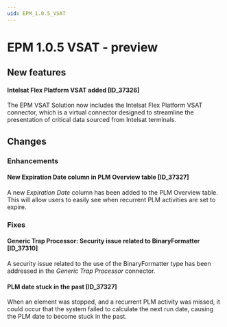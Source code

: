 ```yaml
---
uid: EPM_1.0.5_VSAT
---
```


# EPM 1.0.5 VSAT - preview

## New features

#### Intelsat Flex Platform VSAT added [ID_37326]

The EPM VSAT Solution now includes the Intelsat Flex Platform VSAT connector, which is a virtual connector designed to streamline the presentation of critical data sourced from Intelsat terminals.

## Changes

### Enhancements

#### New Expiration Date column in PLM Overview table [ID_37327]

<!-- See fixes for other part of RN -->

A new *Expiration Date* column has been added to the PLM Overview table. This will allow users to easily see when recurrent PLM activities are set to expire.

### Fixes

#### Generic Trap Processor: Security issue related to BinaryFormatter [ID_37310]

A security issue related to the use of the BinaryFormatter type has been addressed in the *Generic Trap Processor* connector.

#### PLM date stuck in the past [ID_37327]

<!-- See enhancements for other part of RN -->

When an element was stopped, and a recurrent PLM activity was missed, it could occur that the system failed to calculate the next run date, causing the PLM date to become stuck in the past.
